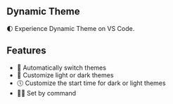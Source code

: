 ## Dynamic Theme

🌓 Experience Dynamic Theme on VS Code.

## Features

- 🌅 Automatically switch themes
- 🎨 Customize light or dark themes
- 🕔 Customize the start time for dark or light themes
- 👨‍💻 Set by command
